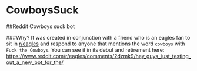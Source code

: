 CowboysSuck
===========

##Reddit Cowboys suck bot

###Why?
It was created in conjunction with a friend who is an eagles fan to sit in [r/eagles](https://www.reddit.com/r/eagles) and respond to anyone that mentions the word `cowboys` with `Fuck the Cowboys`. You can see it in its debut and retirement here: https://www.reddit.com/r/eagles/comments/2dzmk9/hey_guys_just_testing_out_a_new_bot_for_the/ 
